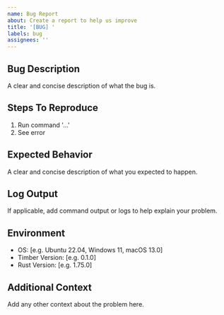 ```yaml
---
name: Bug Report
about: Create a report to help us improve
title: '[BUG] '
labels: bug
assignees: ''
---
```


## Bug Description
A clear and concise description of what the bug is.

## Steps To Reproduce
1. Run command '...'
2. See error

## Expected Behavior
A clear and concise description of what you expected to happen.

## Log Output
If applicable, add command output or logs to help explain your problem.

## Environment
- OS: [e.g. Ubuntu 22.04, Windows 11, macOS 13.0]
- Timber Version: [e.g. 0.1.0]
- Rust Version: [e.g. 1.75.0]

## Additional Context
Add any other context about the problem here.